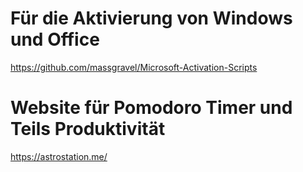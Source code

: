 # Für die Aktivierung von Windows und Office
https://github.com/massgravel/Microsoft-Activation-Scripts

# Website für Pomodoro Timer und Teils Produktivität
https://astrostation.me/

